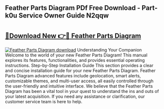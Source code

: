 ## Feather Parts Diagram PDf Free Download - Part-k0u Service Owner Guide N2qqw

# <h2><a href="http://dfnu4h.blite.top/?on=Feather+Parts+Diagram">🔗Download New 👉🔴 Feather Parts Diagram</a></h2>

[![Feather Parts Diagram download](https://i.imgur.com/lujVjoI.png)](http://dfnu4h.blite.top/?on=Feather+Parts+Diagram)
Understanding Your Companion Welcome to the world of your new Feather Parts Diagram! This manual explores its features, functionalities, and provides essential operating instructions. Step-by-Step Installation Guide This section provides a clear and concise installation guide for your new Feather Parts Diagram. Feather Parts Diagram advanced features include geolocation, smart alerts, customizable themes, and multi-user access, all easily controlled through the user-friendly and intuitive interface. We believe that the Feather Parts Diagram has been a vital tool in your quest to understand the ins and outs of your latest acquisition. If you need any assistance or clarification, our customer service team is here to help.
